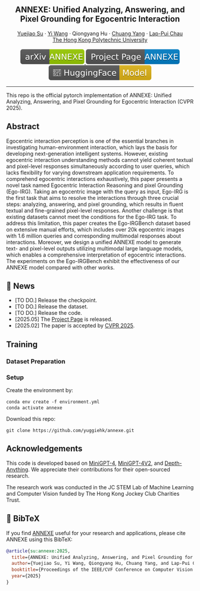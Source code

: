 <p align="center">
    <h2 align="center">ANNEXE: Unified Analyzing, Answering, and Pixel Grounding for Egocentric Interaction</h2>
    <p align="center">
        <a href="https://github.com/yuggiehk/annexe">Yuejiao Su</a> · 
        <a href="https://scholar.google.com/citations?user=MAG909MAAAAJ&hl=en">Yi Wang</a> ·  
        <a>Qiongyang Hu</a> ·  
        <a href="https://scholar.google.com/citations?user=37S_Zz4AAAAJ&hl=zh-CN">Chuang Yang</a> ·  
        <a href="https://scholar.google.com/citations?user=MYREIH0AAAAJ&hl=en">Lap-Pui Chau</a>
        <br>
        <a href="https://www.polyu.edu.hk/">The Hong Kong Polytechnic University
        <br>
        <br>
        <a href="https://arxiv.org/abs/2504.01472">
            <img src='https://github.com/yuggiehk/annexe/raw/refs/heads/main/imgs/arxiv.svg' alt='Paper PDF'>
        </a>
        <a href='https://yuggiehk.github.io/annexe/'>
            <img src='https://github.com/yuggiehk/annexe/raw/refs/heads/main/imgs/project.svg' alt='Project Page'>
        </a>
        <a href=''>
            <img src='https://github.com/yuggiehk/annexe/raw/refs/heads/main/imgs/model.svg'>
        </a>
        <br>
    </p>
</p>


-----

This repo is the official pytorch implementation of ANNEXE: Unified Analyzing, Answering, and Pixel Grounding for Egocentric Interaction (CVPR 2025).


## **Abstract**
Egocentric interaction perception is one of the essential branches in investigating human-environment interaction, which lays the basis for developing next-generation intelligent systems. However, existing egocentric interaction understanding methods cannot yield coherent textual and pixel-level responses simultaneously according to user queries, which lacks flexibility for varying downstream application requirements. To comprehend egocentric interactions exhaustively, this paper presents a novel task named Egocentric Interaction Reasoning and pixel Grounding (Ego-IRG). Taking an egocentric image with the query as input, Ego-IRG is the first task that aims to resolve the interactions through three crucial steps: analyzing, answering, and pixel grounding, which results in fluent textual and fine-grained pixel-level responses. Another challenge is that existing datasets cannot meet the conditions for the Ego-IRG task. To address this limitation, this paper creates the Ego-IRGBench dataset based on extensive manual efforts, which includes over 20k egocentric images with 1.6 million queries and corresponding multimodal responses about interactions. Moreover, we design a unified ANNEXE model to generate text- and pixel-level outputs utilizing multimodal large language models, which enables a comprehensive interpretation of egocentric interactions. The experiments on the Ego-IRGBench exhibit the effectiveness of our ANNEXE model compared with other works.

## 📑 **News**
- [TO DO.] Release the checkpoint.
- [TO DO.] Release the dataset.
- [TO DO.] Release the code.
- [2025.05] The [Project Page](https://yuggiehk.github.io/annexe/) is released.
- [2025.02] The paper is accepted by [CVPR 2025](https://cvpr.thecvf.com/).

## **Training**
### **Dataset Preparation**
### **Setup**
Create the environment by:

```
conda env create -f environment.yml
conda activate annexe
```
Download this repo:
```
git clone https://github.com/yuggiehk/annexe.git
```

## **Acknowledgements**
This code is developed based on [MiniGPT-4](https://github.com/Vision-CAIR/MiniGPT-4), [MiniGPT-4V2](https://github.com/Vision-CAIR/MiniGPT-4), and [Depth-Anything](https://github.com/LiheYoung/Depth-Anything). We appreciate their contributions for their open-sourced research.

The research work was conducted in the JC STEM Lab of Machine Learning and Computer Vision funded by The Hong Kong Jockey Club Charities Trust.


## 🔗 BibTeX
If you find [ANNEXE](https://yuggiehk.github.io/annexe/) useful for your research and applications, please cite ANNEXE using this BibTeX:

```BibTeX
@article{su:annexe:2025,
  title={ANNEXE: Unified Analyzing, Answering, and Pixel Grounding for Egocentric Interaction},
  author={Yuejiao Su, Yi Wang, Qiongyang Hu, Chuang Yang, and Lap-Pui Chau},
  booktitle={Proceedings of the IEEE/CVF Conference on Computer Vision and Pattern Recognition},
  year={2025}
}
```

